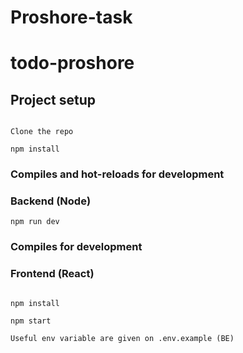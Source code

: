 # Proshore-task
# todo-proshore

## Project setup
```

Clone the repo
```
```
npm install
```

### Compiles and hot-reloads for development
### Backend (Node)
```
npm run dev
```

### Compiles for development
### Frontend (React)
```

npm install
```

```
npm start
```
```
Useful env variable are given on .env.example (BE)
```
